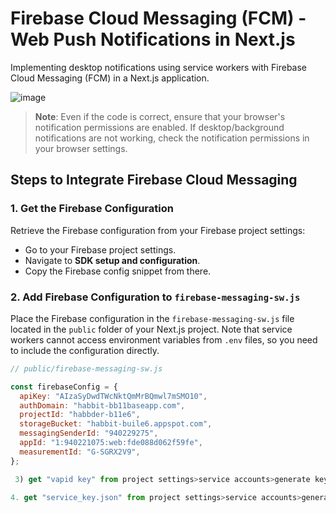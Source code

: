 # Firebase Cloud Messaging (FCM) - Web Push Notifications in Next.js

Implementing desktop notifications using service workers with Firebase Cloud Messaging (FCM) in a Next.js application.

![image](https://github.com/user-attachments/assets/1aae43a0-cffc-4e4f-9777-1b124072b5c2)

> **Note**: Even if the code is correct, ensure that your browser's notification permissions are enabled. If desktop/background notifications are not working, check the notification permissions in your browser settings.

## Steps to Integrate Firebase Cloud Messaging

### 1. Get the Firebase Configuration

Retrieve the Firebase configuration from your Firebase project settings:
- Go to your Firebase project settings.
- Navigate to **SDK setup and configuration**.
- Copy the Firebase config snippet from there.

### 2. Add Firebase Configuration to `firebase-messaging-sw.js`

Place the Firebase configuration in the `firebase-messaging-sw.js` file located in the `public` folder of your Next.js project. Note that service workers cannot access environment variables from `.env` files, so you need to include the configuration directly.

```javascript
// public/firebase-messaging-sw.js

const firebaseConfig = {
  apiKey: "AIzaSyDwdTWcNktQmMrBQmwl7mSMO10",
  authDomain: "habbit-bb11baseapp.com",
  projectId: "habbder-b11e6",
  storageBucket: "habbit-buile6.appspot.com",
  messagingSenderId: "940229275",
  appId: "1:940221075:web:fde088d062f59fe",
  measurementId: "G-SGRX2V9",
};

 3) get "vapid key" from project settings>service accounts>generate key

4. get "service_key.json" from project settings>service accounts>generate key
